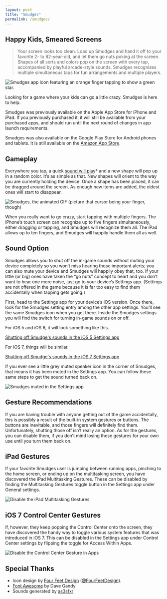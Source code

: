 ```yaml
---
layout: post
title: "Smudges"
permalink: /smudges/
---
```


## Happy Kids, Smeared Screens

> Your screen looks too clean. Load up Smudges and hand it off to your favorite 2- to 82-year-old, and let them go nuts poking at the screen.
> Shapes of all sorts and colors pop on the screen with every tap, accompanied by playful arcade-style sounds. Smudges recognizes multiple simultaneous taps for fun arrangements and multiple players.

![Smudges app icon featuring an orange finger tapping to show a green star.](../images/smudges/icon-200.png)

Looking for a game where your kids can go a little crazy. Smudges is here to help.

Smudges was previously available on the Apple App Store for iPhone and iPad. If you previously purchased it, it will still be available from your purchased apps, and should run until the next round of changes in app launch requirements.

Smudges was also available on the Google Play Store for Android phones and tablets. It is still available on the [Amazon App Store](https://amzn.to/3xsXg8g).

## Gameplay

Everywhere you tap, a quick [sound will play](https://www.patridgedev.com/smudges/#options)* and a new shape will pop up in a random color. It’s as simple as that. New shapes will orient to the way you are currently holding the device. Once a shape has been placed, it can be dragged around the screen. As enough new items are added, the oldest ones will start to disappear.

![Smudges, the animated GIF (picture that cursor being your finger, though)](../images/smudges/SmudgesDemo.gif)

When you really want to go crazy, start tapping with multiple fingers. The iPhone’s touch screen can recognize up to five fingers simultaneously, either dragging or tapping, and Smudges will recognize them all. The iPad allows up to ten fingers, and Smudges will happily handle them all as well.

## Sound Option

Smudges allows you to shut off the in-game sounds without muting your device completely so you won’t miss hearing those important alerts; you can also mute your device and Smudges will happily obey that, too. If your little (or big) ones have taken the “go nuts” concept to heart and you don’t want to hear one more noise, just go to your device’s Settings app. (Settings are not offered in the game because it is far too easy to find them accidentally when tapping gets going.)

First, head to the Settings app for your device’s iOS version. Once there, look for the Smudges setting entry among the other app settings. You’ll see the same Smudges icon when you get there. Inside the Smudges settings you will find the switch for turning in-game sounds on or off.

For iOS 5 and iOS 6, it will look something like this.

[Shutting off Smudge's sounds in the iOS 5 Settings app](../images/smudges/iOS5-Shut-Off-Smudges-Sounds.png)

For iOS 7, things will be similar.

[Shutting off Smudge's sounds in the iOS 7 Settings app](../images/smudges/iOS7-Shut-Off-Smudges-Sounds.png)

If you ever see a little grey muted speaker icon in the corner of Smudges, that means it has been muted in the Settings app. You can follow these same steps to get the sound turned back on.

![Smudges muted in the Settings app](../images/smudges/iOS7-Smudges-Muted.png)

## Gesture Recommendations

If you are having trouble with anyone getting out of the game accidentally, this is possibly a result of the built-in system gestures or buttons. The buttons are inevitable, and those fingers will definitely find them. Unfortunately, shutting those off isn’t really an option. As for the gestures, you can disable them, if you don’t mind losing these gestures for your own use until you turn them back on.

## iPad Gestures

If your favorite Smudges user is jumping between running apps, pinching to the home screen, or ending up on the multitasking screen, you have discovered the iPad Multitasking Gestures. These can be disabled by finding the Multitasking Gestures toggle button in the Settings app under General settings.

![Disable the iPad Multitasking Gestures](../images/smudges/iPad-Multitasking-Gestures-Disable-Toggle.png)

## iOS 7 Control Center Gestures

If, however, they keep popping the Control Center onto the screen, they have discovered the handy way to toggle various system features that was introduced in iOS 7. This can be disabled in the Settings app under Control Center settings by flipping the toggle for Access Within Apps.

![Disable the Control Center Gesture in Apps](../images/smudges/iPhone-Disable-Control-Center-Gesture-Within-Apps.png)

## Special Thanks

* Icon design by [Four Feet Design](https://www.fourfeetdesign.com/) ([@FourFeetDesign](https://twitter.com/FourFeetDesign)).
* [Font Awesome](https://fontawesome.io/) by Dave Gandy
* Sounds generated by [as3sfxr](https://www.superflashbros.net/as3sfxr/)
